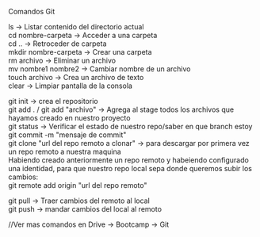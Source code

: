 Comandos Git

ls -> Listar contenido del directorio actual  
cd nombre-carpeta -> Acceder a una carpeta  
cd .. -> Retroceder de carpeta  
mkdir nombre-carpeta -> Crear una carpeta  
rm archivo -> Eliminar un archivo  
mv nombre1 nombre2 -> Cambiar nombre de un archivo  
touch archivo -> Crea un archivo de texto  
clear -> Limpiar pantalla de la consola  

git init -> crea el repositorio  
git add . / git add "archivo" -> Agrega al stage todos los archivos que hayamos creado en nuestro proyecto  
git status -> Verificar el estado de nuestro repo/saber en que branch estoy  
git commit -m "mensaje de commit"  
git clone "url del repo remoto a clonar" -> para descargar por primera vez un repo remoto a nuestra maquina  
Habiendo creado anteriormente un repo remoto y habeiendo configurado una identidad, para que nuestro repo local sepa donde queremos subir los cambios:  
	git remote add origin "url del repo remoto"  


git pull -> Traer cambios del remoto al local  
git push -> mandar cambios del local al remoto  

//Ver mas comandos en Drive -> Bootcamp -> Git
